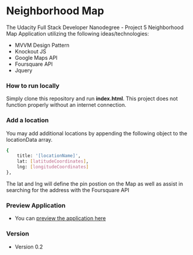 Neighborhood Map
========================

The Udacity Full Stack Developer Nanodegree -  Project 5 Neighborhood Map Application utilizing the following ideas/technologies:

- MVVM Design Pattern
- Knockout JS
- Google Maps API
- Foursquare API
- Jquery

### How to run locally

Simply clone this repository and run __index.html__. This project does not function properly without an internet connection.

### Add a location

You may add additional locations by appending the following object to the locationData array.
```bash
{
	title: '[locationName]',
	lat: [latitudeCoordinates],
	lng: [longitudeCoordinates]
},
```
The lat and lng will define the pin postion on the Map as well as assist in searching for the address with the Foursquare API

### Preview Application

- You can [preview the application here](https://alaxvong.github.io/udacity-p5-neighborhood-map/)


### Version

- Version 0.2
